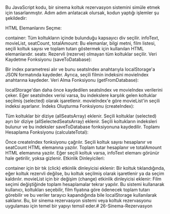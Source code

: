 Bu JavaScript kodu, bir sinema koltuk rezervasyon sistemini simüle etmek için tasarlanmıştır. Adım adım anlatacak olursak, kodun yaptığı işlemler şu şekildedir:

HTML Elemanlarını Seçme:

container: Tüm koltukların içinde bulunduğu kapsayıcı div seçilir.
infoText, movieList, seatCount, totalAmount: Bu elemanlar, bilgi metni, film listesi, seçili koltuk sayısı ve toplam tutarı göstermek için kullanılan HTML elemanlarıdır.
seats: Rezervli (rezerve) olmayan tüm koltuklar seçilir.
Veri Kaydetme Fonksiyonu (saveToDatabase):

Bir index parametresi alır ve bunu seatsIndex anahtarıyla localStorage'a JSON formatında kaydeder.
Ayrıca, seçili filmin indeksini movieIndex anahtarına kaydeder.
Veri Alma Fonksiyonu (getFromDatabase):

localStorage'dan daha önce kaydedilen seatsIndex ve movieIndex verilerini çeker.
Eğer seatsIndex verisi varsa, bu indekslere karşılık gelen koltuklar seçilmiş (selected) olarak işaretlenir.
movieIndex'e göre movieList'in seçili indeksi ayarlanır.
İndeks Oluşturma Fonksiyonu (createIndex):

Tüm koltuklar bir diziye (allSeatsArray) eklenir.
Seçili koltuklar (selected) ayrı bir diziye (allSelectedSeatsArray) eklenir.
Seçili koltukların indeksleri bulunur ve bu indeksler saveToDatabase fonksiyonuna kaydedilir.
Toplamı Hesaplama Fonksiyonu (calculateTotal):

Önce createIndex fonksiyonu çağrılır.
Seçili koltuk sayısı hesaplanır ve seatCount HTML elemanına yazılır.
Toplam tutar hesaplanır ve totalAmount HTML elemanına yazılır.
Eğer seçili koltuk varsa, infoText elemanı görünür hale getirilir, yoksa gizlenir.
Etkinlik Dinleyicileri:

container için bir tık (click) etkinlik dinleyicisi eklenir: Bir koltuk tıklandığında, eğer koltuk rezervli değilse, bu koltuk seçilmiş olarak işaretlenir ya da seçim kaldırılır.
movieList için bir değişim (change) etkinlik dinleyicisi eklenir: Film seçimi değiştiğinde toplam hesaplamalar tekrar yapılır.
Bu sistemi kullanarak kullanıcı, koltukları seçebilir, film fiyatına göre ödenecek toplam tutarı görebilir ve bu veriler tarayıcı kapandığında bile localStorage kullanılarak saklanır. Bu, bir sinema rezervasyon sistemi veya koltuk rezervasyonu uygulaması için temel bir yapıyı temsil eder.# 26-Sinema-Rezervasyon
